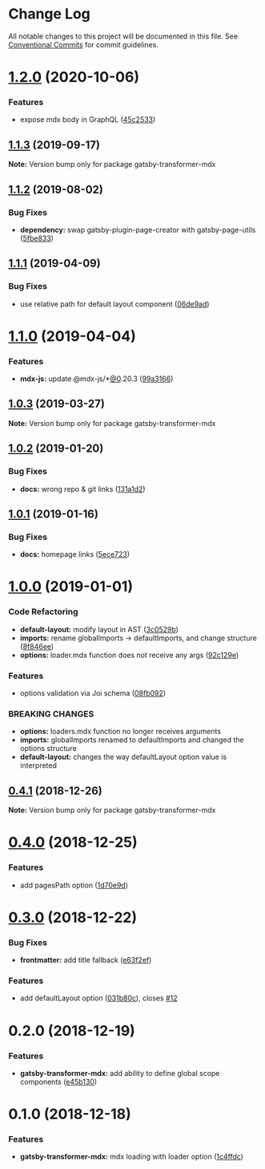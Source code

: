 # Change Log

All notable changes to this project will be documented in this file.
See [Conventional Commits](https://conventionalcommits.org) for commit guidelines.

# [1.2.0](https://github.com/karolis-sh/gatsby-mdx/tree/master/packages/gatsby-transformer-mdx/compare/gatsby-transformer-mdx@1.1.3...gatsby-transformer-mdx@1.2.0) (2020-10-06)

### Features

- expose mdx body in GraphQL ([45c2533](https://github.com/karolis-sh/gatsby-mdx/tree/master/packages/gatsby-transformer-mdx/commit/45c2533))

## [1.1.3](https://github.com/karolis-sh/gatsby-mdx/tree/master/packages/gatsby-transformer-mdx/compare/gatsby-transformer-mdx@1.1.2...gatsby-transformer-mdx@1.1.3) (2019-09-17)

**Note:** Version bump only for package gatsby-transformer-mdx

## [1.1.2](https://github.com/karolis-sh/gatsby-mdx/tree/master/packages/gatsby-transformer-mdx/compare/gatsby-transformer-mdx@1.1.1...gatsby-transformer-mdx@1.1.2) (2019-08-02)

### Bug Fixes

- **dependency:** swap gatsby-plugin-page-creator with gatsby-page-utils ([5fbe833](https://github.com/karolis-sh/gatsby-mdx/tree/master/packages/gatsby-transformer-mdx/commit/5fbe833))

## [1.1.1](https://github.com/karolis-sh/gatsby-mdx/tree/master/packages/gatsby-transformer-mdx/compare/gatsby-transformer-mdx@1.1.0...gatsby-transformer-mdx@1.1.1) (2019-04-09)

### Bug Fixes

- use relative path for default layout component ([06de9ad](https://github.com/karolis-sh/gatsby-mdx/tree/master/packages/gatsby-transformer-mdx/commit/06de9ad))

# [1.1.0](https://github.com/karolis-sh/gatsby-mdx/tree/master/packages/gatsby-transformer-mdx/compare/gatsby-transformer-mdx@1.0.3...gatsby-transformer-mdx@1.1.0) (2019-04-04)

### Features

- **mdx-js:** update @mdx-js/\*[@0](https://github.com/0).20.3 ([99a3166](https://github.com/karolis-sh/gatsby-mdx/tree/master/packages/gatsby-transformer-mdx/commit/99a3166))

## [1.0.3](https://github.com/karolis-sh/gatsby-mdx/tree/master/packages/gatsby-transformer-mdx/compare/gatsby-transformer-mdx@1.0.2...gatsby-transformer-mdx@1.0.3) (2019-03-27)

**Note:** Version bump only for package gatsby-transformer-mdx

## [1.0.2](https://github.com/karolis-sh/gatsby-mdx/tree/master/packages/gatsby-transformer-mdx/compare/gatsby-transformer-mdx@1.0.1...gatsby-transformer-mdx@1.0.2) (2019-01-20)

### Bug Fixes

- **docs:** wrong repo & git links ([131a1d2](https://github.com/karolis-sh/gatsby-mdx/tree/master/packages/gatsby-transformer-mdx/commit/131a1d2))

## [1.0.1](https://github.com/karolis-sh/gatsby-mdx/blob/master/packages/gatsby-transformer-mdx/compare/gatsby-transformer-mdx@1.0.0...gatsby-transformer-mdx@1.0.1) (2019-01-16)

### Bug Fixes

- **docs:** homepage links ([5ece723](https://github.com/karolis-sh/gatsby-mdx/blob/master/packages/gatsby-transformer-mdx/commit/5ece723))

# [1.0.0](https://github.com/karolis-sh/gatsby-mdx/blob/master/packages/gatsby-transformer-mdx/compare/gatsby-transformer-mdx@0.4.1...gatsby-transformer-mdx@1.0.0) (2019-01-01)

### Code Refactoring

- **default-layout:** modify layout in AST ([3c0529b](https://github.com/karolis-sh/gatsby-mdx/blob/master/packages/gatsby-transformer-mdx/commit/3c0529b))
- **imports:** rename globalImports -> defaultImports, and change structure ([8f846ee](https://github.com/karolis-sh/gatsby-mdx/blob/master/packages/gatsby-transformer-mdx/commit/8f846ee))
- **options:** loader.mdx function does not receive any args ([92c129e](https://github.com/karolis-sh/gatsby-mdx/blob/master/packages/gatsby-transformer-mdx/commit/92c129e))

### Features

- options validation via Joi schema ([08fb092](https://github.com/karolis-sh/gatsby-mdx/blob/master/packages/gatsby-transformer-mdx/commit/08fb092))

### BREAKING CHANGES

- **options:** loaders.mdx function no longer receives arguments
- **imports:** globalImports renamed to defaultImports and changed the options structure
- **default-layout:** changes the way defaultLayout option value is interpreted

## [0.4.1](https://github.com/karolis-sh/gatsby-mdx/blob/master/packages/gatsby-transformer-mdx/compare/gatsby-transformer-mdx@0.4.0...gatsby-transformer-mdx@0.4.1) (2018-12-26)

**Note:** Version bump only for package gatsby-transformer-mdx

# [0.4.0](https://github.com/karolis-sh/gatsby-mdx/blob/master/packages/gatsby-transformer-mdx/compare/gatsby-transformer-mdx@0.3.0...gatsby-transformer-mdx@0.4.0) (2018-12-25)

### Features

- add pagesPath option ([1d70e9d](https://github.com/karolis-sh/gatsby-mdx/blob/master/packages/gatsby-transformer-mdx/commit/1d70e9d))

# [0.3.0](https://github.com/karolis-sh/gatsby-mdx/compare/gatsby-transformer-mdx@0.2.0...gatsby-transformer-mdx@0.3.0) (2018-12-22)

### Bug Fixes

- **frontmatter:** add title fallback ([e63f2ef](https://github.com/karolis-sh/gatsby-mdx/commit/e63f2ef))

### Features

- add defaultLayout option ([031b80c](https://github.com/karolis-sh/gatsby-mdx/commit/031b80c)), closes [#12](https://github.com/karolis-sh/gatsby-mdx/issues/12)

# 0.2.0 (2018-12-19)

### Features

- **gatsby-transformer-mdx:** add ability to define global scope components ([e45b130](https://github.com/karolis-sh/gatsby-mdx/commit/e45b130))

# 0.1.0 (2018-12-18)

### Features

- **gatsby-transformer-mdx:** mdx loading with loader option ([1c4ffdc](https://github.com/karolis-sh/gatsby-mdx/commit/1c4ffdc))
